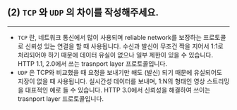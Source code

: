 ## (2) `TCP` 와 `UDP` 의 차이를 작성해주세요.
----
- `TCP` 란, 네트워크 통신에서 많이 사용되며 reliable network를 보장하는 프로토콜로 신뢰성 있는 연결을 할 때 사용됩니다. 수신과 발신이 무조건 짝을 지어서 1:1로 처리되어야 하기 때문에 데이터 유실이 없으나 일부 제한이 있을 수 있습니다. HTTP 1.1, 2.0에서 쓰는 trasnport layer 프로토콜입니다.
- `UDP` 은 TCP와 비교했을 때 요청을 보내기만 해도 (발신) 되기 때문에 유실되어도 지장이 없을 때 사용됩니다. 실시간성 데이터를 보내며, 1:N의 형태인 영상 스트리밍을 대표적인 예로 들 수 있습니다. HTTP 3.0에서 신뢰성을 해결하여 쓰이는 trasnport layer 프로토콜입니다.